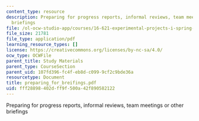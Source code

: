 ```yaml
---
content_type: resource
description: Preparing for progress reports, informal reviews, team meetings or other
  briefings
file: /ol-ocw-studio-app/courses/16-621-experimental-projects-i-spring-2003/fff28898402dff9f500a42f890582122_preparing_for_breifings.pdf
file_size: 21781
file_type: application/pdf
learning_resource_types: []
license: https://creativecommons.org/licenses/by-nc-sa/4.0/
ocw_type: OCWFile
parent_title: Study Materials
parent_type: CourseSection
parent_uid: 107fd396-fc4f-eb8d-c099-9cf2c9bde36a
resourcetype: Document
title: preparing_for_breifings.pdf
uid: fff28898-402d-ff9f-500a-42f890582122
---
```

Preparing for progress reports, informal reviews, team meetings or other briefings